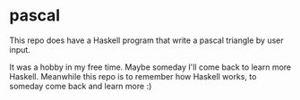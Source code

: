 # pascal
This repo does have a Haskell program that write a pascal triangle by user input. 

It was a hobby in my free time. Maybe someday I'll come back to learn more Haskell.
Meanwhile this repo is to remember how Haskell works, to someday come back and learn more :) 
